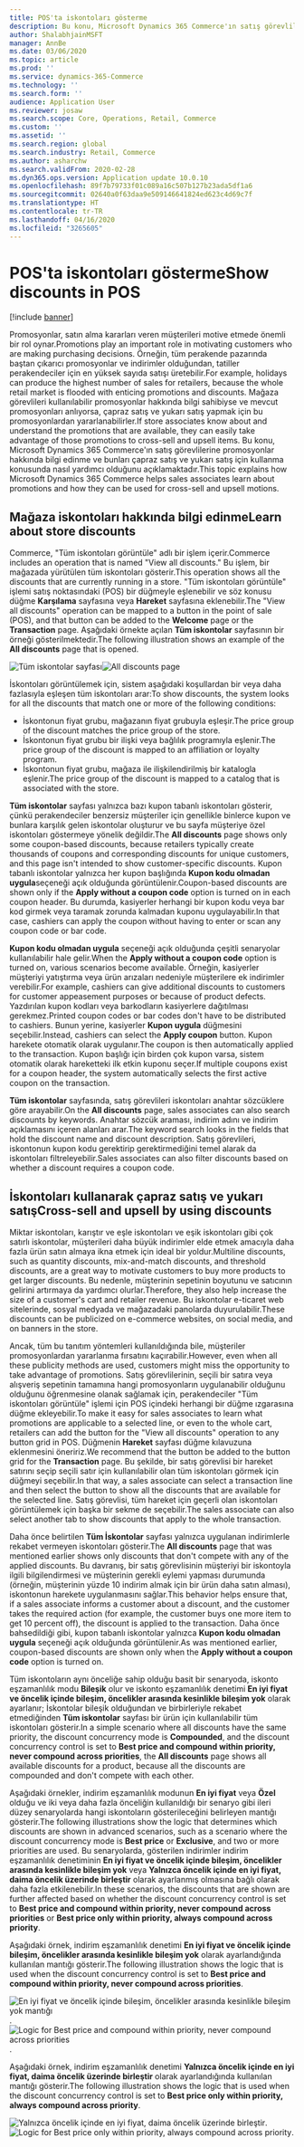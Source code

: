 ```yaml
---
title: POS'ta iskontoları gösterme
description: Bu konu, Microsoft Dynamics 365 Commerce'ın satış görevlilerine promosyonlar hakkında bilgi edinme ve bunları çapraz satış ve yukarı satış için kullanma konusunda nasıl yardımcı olduğunu açıklamaktadır.
author: ShalabhjainMSFT
manager: AnnBe
ms.date: 03/06/2020
ms.topic: article
ms.prod: ''
ms.service: dynamics-365-Commerce
ms.technology: ''
ms.search.form: ''
audience: Application User
ms.reviewer: josaw
ms.search.scope: Core, Operations, Retail, Commerce
ms.custom: ''
ms.assetid: ''
ms.search.region: global
ms.search.industry: Retail, Commerce
ms.author: asharchw
ms.search.validFrom: 2020-02-28
ms.dyn365.ops.version: Application update 10.0.10
ms.openlocfilehash: 89f7b79733f01c089a16c507b127b23ada5df1a6
ms.sourcegitcommit: 02640a0f63daa9e509146641824ed623c4d69c7f
ms.translationtype: HT
ms.contentlocale: tr-TR
ms.lasthandoff: 04/16/2020
ms.locfileid: "3265605"
---
```

# <a name="show-discounts-in-pos"></a><span data-ttu-id="d7f7a-103">POS'ta iskontoları gösterme</span><span class="sxs-lookup"><span data-stu-id="d7f7a-103">Show discounts in POS</span></span>

[!include [banner](includes/banner.md)]

<span data-ttu-id="d7f7a-104">Promosyonlar, satın alma kararları veren müşterileri motive etmede önemli bir rol oynar.</span><span class="sxs-lookup"><span data-stu-id="d7f7a-104">Promotions play an important role in motivating customers who are making purchasing decisions.</span></span> <span data-ttu-id="d7f7a-105">Örneğin, tüm perakende pazarında baştan çıkarıcı promosyonlar ve indirimler olduğundan, tatiller perakendeciler için en yüksek sayıda satışı üretebilir.</span><span class="sxs-lookup"><span data-stu-id="d7f7a-105">For example, holidays can produce the highest number of sales for retailers, because the whole retail market is flooded with enticing promotions and discounts.</span></span> <span data-ttu-id="d7f7a-106">Mağaza görevlileri kullanılabilir promosyonlar hakkında bilgi sahibiyse ve mevcut promosyonları anlıyorsa, çapraz satış ve yukarı satış yapmak için bu promosyonlardan yararlanabilirler.</span><span class="sxs-lookup"><span data-stu-id="d7f7a-106">If store associates know about and understand the promotions that are available, they can easily take advantage of those promotions to cross-sell and upsell items.</span></span> <span data-ttu-id="d7f7a-107">Bu konu, Microsoft Dynamics 365 Commerce'ın satış görevlilerine promosyonlar hakkında bilgi edinme ve bunları çapraz satış ve yukarı satış için kullanma konusunda nasıl yardımcı olduğunu açıklamaktadır.</span><span class="sxs-lookup"><span data-stu-id="d7f7a-107">This topic explains how Microsoft Dynamics 365 Commerce helps sales associates learn about promotions and how they can be used for cross-sell and upsell motions.</span></span>

## <a name="learn-about-store-discounts"></a><span data-ttu-id="d7f7a-108">Mağaza iskontoları hakkında bilgi edinme</span><span class="sxs-lookup"><span data-stu-id="d7f7a-108">Learn about store discounts</span></span>

<span data-ttu-id="d7f7a-109">Commerce, "Tüm iskontoları görüntüle" adlı bir işlem içerir.</span><span class="sxs-lookup"><span data-stu-id="d7f7a-109">Commerce includes an operation that is named "View all discounts."</span></span> <span data-ttu-id="d7f7a-110">Bu işlem, bir mağazada yürütülen tüm iskontoları gösterir.</span><span class="sxs-lookup"><span data-stu-id="d7f7a-110">This operation shows all the discounts that are currently running in a store.</span></span> <span data-ttu-id="d7f7a-111">"Tüm iskontoları görüntüle" işlemi satış noktasındaki (POS) bir düğmeyle eşlenebilir ve söz konusu düğme **Karşılama** sayfasına veya **Hareket** sayfasına eklenebilir.</span><span class="sxs-lookup"><span data-stu-id="d7f7a-111">The "View all discounts" operation can be mapped to a button in the point of sale (POS), and that button can be added to the **Welcome** page or the **Transaction** page.</span></span> <span data-ttu-id="d7f7a-112">Aşağıdaki örnekte açılan **Tüm iskontolar** sayfasının bir örneği gösterilmektedir.</span><span class="sxs-lookup"><span data-stu-id="d7f7a-112">The following illustration shows an example of the **All discounts** page that is opened.</span></span>

<span data-ttu-id="d7f7a-113">![Tüm iskontolar sayfası](./media/View_all_discounts.png "Tüm iskontolar sayfası")</span><span class="sxs-lookup"><span data-stu-id="d7f7a-113">![All discounts page](./media/View_all_discounts.png "All discounts page")</span></span>

<span data-ttu-id="d7f7a-114">İskontoları görüntülemek için, sistem aşağıdaki koşullardan bir veya daha fazlasıyla eşleşen tüm iskontoları arar:</span><span class="sxs-lookup"><span data-stu-id="d7f7a-114">To show discounts, the system looks for all the discounts that match one or more of the following conditions:</span></span>

- <span data-ttu-id="d7f7a-115">İskontonun fiyat grubu, mağazanın fiyat grubuyla eşleşir.</span><span class="sxs-lookup"><span data-stu-id="d7f7a-115">The price group of the discount matches the price group of the store.</span></span>
- <span data-ttu-id="d7f7a-116">İskontonun fiyat grubu bir ilişki veya bağlılık programıyla eşlenir.</span><span class="sxs-lookup"><span data-stu-id="d7f7a-116">The price group of the discount is mapped to an affiliation or loyalty program.</span></span>
- <span data-ttu-id="d7f7a-117">İskontonun fiyat grubu, mağaza ile ilişkilendirilmiş bir katalogla eşlenir.</span><span class="sxs-lookup"><span data-stu-id="d7f7a-117">The price group of the discount is mapped to a catalog that is associated with the store.</span></span>

<span data-ttu-id="d7f7a-118">**Tüm iskontolar** sayfası yalnızca bazı kupon tabanlı iskontoları gösterir, çünkü perakendeciler benzersiz müşteriler için genellikle binlerce kupon ve bunlara karşılık gelen iskontolar oluşturur ve bu sayfa müşteriye özel iskontoları göstermeye yönelik değildir.</span><span class="sxs-lookup"><span data-stu-id="d7f7a-118">The **All discounts** page shows only some coupon-based discounts, because retailers typically create thousands of coupons and corresponding discounts for unique customers, and this page isn't intended to show customer-specific discounts.</span></span> <span data-ttu-id="d7f7a-119">Kupon tabanlı iskontolar yalnızca her kupon başlığında **Kupon kodu olmadan uygula**seçeneği açık olduğunda görüntülenir.</span><span class="sxs-lookup"><span data-stu-id="d7f7a-119">Coupon-based discounts are shown only if the **Apply without a coupon code** option is turned on in each coupon header.</span></span> <span data-ttu-id="d7f7a-120">Bu durumda, kasiyerler herhangi bir kupon kodu veya bar kod girmek veya taramak zorunda kalmadan kuponu uygulayabilir.</span><span class="sxs-lookup"><span data-stu-id="d7f7a-120">In that case, cashiers can apply the coupon without having to enter or scan any coupon code or bar code.</span></span>

<span data-ttu-id="d7f7a-121">**Kupon kodu olmadan uygula** seçeneği açık olduğunda çeşitli senaryolar kullanılabilir hale gelir.</span><span class="sxs-lookup"><span data-stu-id="d7f7a-121">When the **Apply without a coupon code** option is turned on, various scenarios become available.</span></span> <span data-ttu-id="d7f7a-122">Örneğin, kasiyerler müşteriyi yatıştırma veya ürün arızaları nedeniyle müşterilere ek indirimler verebilir.</span><span class="sxs-lookup"><span data-stu-id="d7f7a-122">For example, cashiers can give additional discounts to customers for customer appeasement purposes or because of product defects.</span></span> <span data-ttu-id="d7f7a-123">Yazdırılan kupon kodları veya barkodların kasiyerlere dağıtılması gerekmez.</span><span class="sxs-lookup"><span data-stu-id="d7f7a-123">Printed coupon codes or bar codes don't have to be distributed to cashiers.</span></span> <span data-ttu-id="d7f7a-124">Bunun yerine, kasiyerler **Kupon uygula** düğmesini seçebilir.</span><span class="sxs-lookup"><span data-stu-id="d7f7a-124">Instead, cashiers can select the **Apply coupon** button.</span></span> <span data-ttu-id="d7f7a-125">Kupon harekete otomatik olarak uygulanır.</span><span class="sxs-lookup"><span data-stu-id="d7f7a-125">The coupon is then automatically applied to the transaction.</span></span> <span data-ttu-id="d7f7a-126">Kupon başlığı için birden çok kupon varsa, sistem otomatik olarak hareketteki ilk etkin kuponu seçer.</span><span class="sxs-lookup"><span data-stu-id="d7f7a-126">If multiple coupons exist for a coupon header, the system automatically selects the first active coupon on the transaction.</span></span>

<span data-ttu-id="d7f7a-127">**Tüm iskontolar** sayfasında, satış görevlileri iskontoları anahtar sözcüklere göre arayabilir.</span><span class="sxs-lookup"><span data-stu-id="d7f7a-127">On the **All discounts** page, sales associates can also search discounts by keywords.</span></span> <span data-ttu-id="d7f7a-128">Anahtar sözcük araması, indirim adını ve indirim açıklamasını içeren alanları arar.</span><span class="sxs-lookup"><span data-stu-id="d7f7a-128">The keyword search looks in the fields that hold the discount name and discount description.</span></span> <span data-ttu-id="d7f7a-129">Satış görevlileri, iskontonun kupon kodu gerektirip gerektirmediğini temel alarak da iskontoları filtreleyebilir.</span><span class="sxs-lookup"><span data-stu-id="d7f7a-129">Sales associates can also filter discounts based on whether a discount requires a coupon code.</span></span>

## <a name="cross-sell-and-upsell-by-using-discounts"></a><span data-ttu-id="d7f7a-130">İskontoları kullanarak çapraz satış ve yukarı satış</span><span class="sxs-lookup"><span data-stu-id="d7f7a-130">Cross-sell and upsell by using discounts</span></span>

<span data-ttu-id="d7f7a-131">Miktar iskontoları, karıştır ve eşle iskontoları ve eşik iskontoları gibi çok satırlı iskontolar, müşterileri daha büyük indirimler elde etmek amacıyla daha fazla ürün satın almaya ikna etmek için ideal bir yoldur.</span><span class="sxs-lookup"><span data-stu-id="d7f7a-131">Multiline discounts, such as quantity discounts, mix-and-match discounts, and threshold discounts, are a great way to motivate customers to buy more products to get larger discounts.</span></span> <span data-ttu-id="d7f7a-132">Bu nedenle, müşterinin sepetinin boyutunu ve satıcının gelirini artırmaya da yardımcı olurlar.</span><span class="sxs-lookup"><span data-stu-id="d7f7a-132">Therefore, they also help increase the size of a customer's cart and retailer revenue.</span></span> <span data-ttu-id="d7f7a-133">Bu iskontolar e-ticaret web sitelerinde, sosyal medyada ve mağazadaki panolarda duyurulabilir.</span><span class="sxs-lookup"><span data-stu-id="d7f7a-133">These discounts can be publicized on e-commerce websites, on social media, and on banners in the store.</span></span>

<span data-ttu-id="d7f7a-134">Ancak, tüm bu tanıtım yöntemleri kullanıldığında bile, müşteriler promosyonlardan yararlanma fırsatını kaçırabilir.</span><span class="sxs-lookup"><span data-stu-id="d7f7a-134">However, even when all these publicity methods are used, customers might miss the opportunity to take advantage of promotions.</span></span> <span data-ttu-id="d7f7a-135">Satış görevlilerinin, seçili bir satıra veya alışveriş sepetinin tamamına hangi promosyonların uygulanabilir olduğunu olduğunu öğrenmesine olanak sağlamak için, perakendeciler "Tüm iskontoları görüntüle" işlemi için POS içindeki herhangi bir düğme ızgarasına düğme ekleyebilir.</span><span class="sxs-lookup"><span data-stu-id="d7f7a-135">To make it easy for sales associates to learn what promotions are applicable to a selected line, or even to the whole cart, retailers can add the button for the "View all discounts" operation to any button grid in POS.</span></span> <span data-ttu-id="d7f7a-136">Düğmenin **Hareket** sayfası düğme kılavuzuna eklenmesini öneririz.</span><span class="sxs-lookup"><span data-stu-id="d7f7a-136">We recommend that the button be added to the button grid for the **Transaction** page.</span></span> <span data-ttu-id="d7f7a-137">Bu şekilde, bir satış görevlisi bir hareket satırını seçip seçili satır için kullanılabilir olan tüm iskontoları görmek için düğmeyi seçebilir.</span><span class="sxs-lookup"><span data-stu-id="d7f7a-137">In that way, a sales associate can select a transaction line and then select the button to show all the discounts that are available for the selected line.</span></span> <span data-ttu-id="d7f7a-138">Satış görevlisi, tüm hareket için geçerli olan iskontoları görüntülemek için başka bir sekme de seçebilir.</span><span class="sxs-lookup"><span data-stu-id="d7f7a-138">The sales associate can also select another tab to show discounts that apply to the whole transaction.</span></span>

<span data-ttu-id="d7f7a-139">Daha önce belirtilen **Tüm İskontolar** sayfası yalnızca uygulanan indirimlerle rekabet vermeyen iskontoları gösterir.</span><span class="sxs-lookup"><span data-stu-id="d7f7a-139">The **All discounts** page that was mentioned earlier shows only discounts that don't compete with any of the applied discounts.</span></span> <span data-ttu-id="d7f7a-140">Bu davranış, bir satış görevlisinin müşteriyi bir iskontoyla ilgili bilgilendirmesi ve müşterinin gerekli eylemi yapması durumunda (örneğin, müşterinin yüzde 10 indirim almak için bir ürün daha satın alması), iskontonun harekete uygulanmasını sağlar.</span><span class="sxs-lookup"><span data-stu-id="d7f7a-140">This behavior helps ensure that, if a sales associate informs a customer about a discount, and the customer takes the required action (for example, the customer buys one more item to get 10 percent off), the discount is applied to the transaction.</span></span> <span data-ttu-id="d7f7a-141">Daha önce bahsedildiği gibi, kupon tabanlı iskontolar yalnızca **Kupon kodu olmadan uygula** seçeneği açık olduğunda görüntülenir.</span><span class="sxs-lookup"><span data-stu-id="d7f7a-141">As was mentioned earlier, coupon-based discounts are shown only when the **Apply without a coupon code** option is turned on.</span></span>

<span data-ttu-id="d7f7a-142">Tüm iskontoların aynı önceliğe sahip olduğu basit bir senaryoda, iskonto eşzamanlılık modu **Bileşik** olur ve iskonto eşzamanlılık denetimi **En iyi fiyat ve öncelik içinde bileşim, öncelikler arasında kesinlikle bileşim yok** olarak ayarlanır; İskontolar bileşik olduğundan ve birbirleriyle rekabet etmediğinden **Tüm iskontolar** sayfası bir ürün için kullanılabilir tüm iskontoları gösterir.</span><span class="sxs-lookup"><span data-stu-id="d7f7a-142">In a simple scenario where all discounts have the same priority, the discount concurrency mode is **Compounded**, and the discount concurrency control is set to **Best price and compound within priority, never compound across priorities**, the **All discounts** page shows all available discounts for a product, because all the discounts are compounded and don't compete with each other.</span></span>

<span data-ttu-id="d7f7a-143">Aşağıdaki örnekler, indirim eşzamanlılık modunun **En iyi fiyat** veya **Özel** olduğu ve iki veya daha fazla önceliğin kullanıldığı bir senaryo gibi ileri düzey senaryolarda hangi iskontoların gösterileceğini belirleyen mantığı gösterir.</span><span class="sxs-lookup"><span data-stu-id="d7f7a-143">The following illustrations show the logic that determines which discounts are shown in advanced scenarios, such as a scenario where the discount concurrency mode is **Best price** or **Exclusive**, and two or more priorities are used.</span></span> <span data-ttu-id="d7f7a-144">Bu senaryolarda, gösterilen indirimler indirim eşzamanlılık denetiminin **En iyi fiyat ve öncelik içinde bileşim, öncelikler arasında kesinlikle bileşim yok** veya **Yalnızca öncelik içinde en iyi fiyat, daima öncelik üzerinde birleştir** olarak ayarlanmış olmasına bağlı olarak daha fazla etkilenebilir.</span><span class="sxs-lookup"><span data-stu-id="d7f7a-144">In these scenarios, the discounts that are shown are further affected based on whether the discount concurrency control is set to **Best price and compound within priority, never compound across priorities** or **Best price only within priority, always compound across priority**.</span></span>

<span data-ttu-id="d7f7a-145">Aşağıdaki örnek, indirim eşzamanlılık denetimi **En iyi fiyat ve öncelik içinde bileşim, öncelikler arasında kesinlikle bileşim yok** olarak ayarlandığında kullanılan mantığı gösterir.</span><span class="sxs-lookup"><span data-stu-id="d7f7a-145">The following illustration shows the logic that is used when the discount concurrency control is set to **Best price and compound within priority, never compound across priorities**.</span></span>

<span data-ttu-id="d7f7a-146">![En iyi fiyat ve öncelik içinde bileşim, öncelikler arasında kesinlikle bileşim yok mantığı](./media/Model_1.png "En iyi fiyat ve öncelik içinde bileşim, öncelikler arasında kesinlikle bileşim yok mantığı").</span><span class="sxs-lookup"><span data-stu-id="d7f7a-146">![Logic for Best price and compound within priority, never compound across priorities](./media/Model_1.png "Logic for Best price and compound within priority, never compound across priorities").</span></span>

<span data-ttu-id="d7f7a-147">Aşağıdaki örnek, indirim eşzamanlılık denetimi **Yalnızca öncelik içinde en iyi fiyat, daima öncelik üzerinde birleştir** olarak ayarlandığında kullanılan mantığı gösterir.</span><span class="sxs-lookup"><span data-stu-id="d7f7a-147">The following illustration shows the logic that is used when the discount concurrency control is set to **Best price only within priority, always compound across priority**.</span></span>

<span data-ttu-id="d7f7a-148">![Yalnızca öncelik içinde en iyi fiyat, daima öncelik üzerinde birleştir](./media/Model_2.png "Yalnızca öncelik içinde en iyi fiyat, daima öncelik üzerinde birleştir mantığı").</span><span class="sxs-lookup"><span data-stu-id="d7f7a-148">![Logic for Best price only within priority, always compound across priority](./media/Model_2.png "Logic for Best price only within priority, always compound across priority").</span></span>
